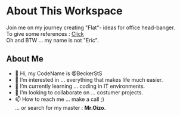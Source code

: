 # About This Workspace
Join me on my journey creating "Flat"- ideas for office head-banger.  
To give some references : [Click](https://youtu.be/qmsbP13xu6k "https://youtu.be/qmsbP13xu6k")  
Oh and BTW ... my name is not "Eric".

## About Me
* 👋 Hi, my CodeName is @BeckerStS
* 👀 I’m interested in ... everything that makes life much easier.
* 🌱 I’m currently learning ... coding in IT environments.
* 💞️ I’m looking to collaborate on ... costumer projects.
* 📫 How to reach me ... make a call ;)  
    ... or search for my master : **Mr.Oizo**.
